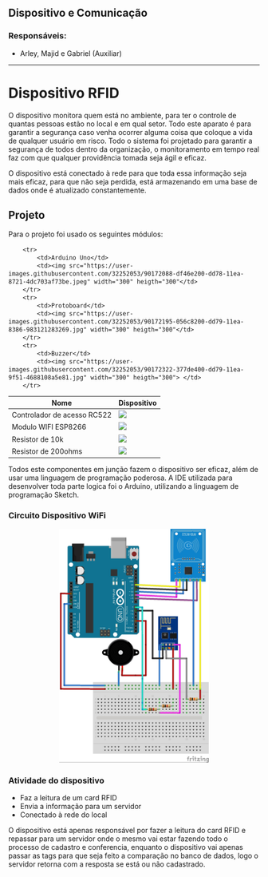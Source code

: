 ## Dispositivo e Comunicação

### Responsáveis:
  * Arley, Majid e Gabriel (Auxiliar)
----------------------------------------------------------
<h1>Dispositivo RFID</h1>
<p>O dispositivo monitora quem está no ambiente, para ter o controle de quantas pessoas estão no local e em qual setor. Todo este aparato é para garantir a segurança caso venha ocorrer alguma coisa que coloque a vida de qualquer usuário em risco. Todo o sistema foi projetado para garantir a segurança de todos dentro da organização, o monitoramento em tempo real faz com que qualquer providência tomada seja ágil e eficaz.</p>
<p>O dispositivo está conectado à rede para que toda essa informação seja mais eficaz, para que não seja perdida, está armazenando em uma base de dados onde é atualizado constantemente.</p>

<h2>Projeto</h2>
<p>Para o projeto foi usado os seguintes módulos:</p>
<table>
	<thead>
		<th>Nome</th>
		<th>Dispositivo</th>
	</thead>
	<tbody>
		<tr>
			<td>Controlador de acesso RC522</td>
			<td><img src="https://user-images.githubusercontent.com/32252053/90170632-b32a6180-dd76-11ea-93aa-c88b795aa0e8.jpg" width="300" heigth="300"></td>
		</tr>
		<tr>
			<td>Modulo WIFI ESP8266</td>
			<td><img src="https://user-images.githubusercontent.com/32252053/90171095-5b402a80-dd77-11ea-87f7-0c5b4de51277.jpg" width="300" heigth="300"></td>
		</tr>
		<tr>
			<td>Resistor de 10k</td>
			<td><img src="https://user-images.githubusercontent.com/32252053/90171705-44e69e80-dd78-11ea-867b-1126307d7ce7.jpg" width="300" heigth="300"</td>
		</tr>
		<tr>
			<td>Resistor de 200ohms</td>
			<td><img src="https://user-images.githubusercontent.com/32252053/90171813-71021f80-dd78-11ea-9ba9-5083f4988ef4.jpg" width="300" heigth="300"</td>
		</tr>


		<tr>
			<td>Arduino Uno</td>
			<td><img src="https://user-images.githubusercontent.com/32252053/90172088-df46e200-dd78-11ea-8721-4dc703af73be.jpeg" width="300" heigth="300"</td>
		</tr>
		<tr>
			<td>Protoboard</td>
			<td><img src="https://user-images.githubusercontent.com/32252053/90172195-056c8200-dd79-11ea-8386-983121283269.jpg" width="300" heigth="300"</td>
		</tr>
		<tr>
			<td>Buzzer</td>
			<td><img src="https://user-images.githubusercontent.com/32252053/90172322-377de400-dd79-11ea-9f51-4688108a5e81.jpg" width="300" heigth="300"> </td>
		</tr>
</table>
<p>Todos este componentes em junção fazem o dispositivo ser eficaz, além de usar uma linguagem de programação poderosa. A IDE utilizada para desenvolver toda parte logica foi o Arduino, utilizando a linguagem de programação Sketch.</p>

<h3>Circuito Dispositivo WiFi</h3>

<p align="center">
  <img src="DispWiFiRFID.jpg" width="300" title="Disp WiFi">
</p>

<h3>Atividade do dispositivo</h3>
<ul>
	<li>Faz a leitura de um card RFID </li>
	<li>Envia a informação para um servidor</li>
	<li>Conectado à rede do local</li>
</ul>
<p>O dispositivo está apenas responsável por fazer a leitura do card RFID e repassar para um servidor onde o mesmo vai estar fazendo todo o processo de cadastro e conferencia, enquanto o dispositivo vai apenas passar as tags para que seja feito a comparação no banco de dados, logo o servidor retorna com a resposta se está ou não cadastrado.</p>
